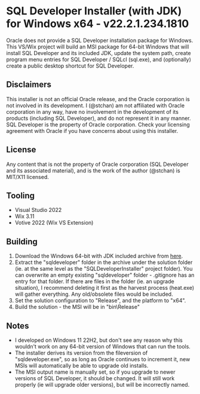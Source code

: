 # SQL Developer Installer (with JDK) for Windows x64 - v22.2.1.234.1810
Oracle does not provide a SQL Developer installation package for Windows. This VS/Wix project will build an MSI package for 64-bit Windows that will install SQL Developer and its included JDK, update the system path, create program menu entries for SQL Developer / SQLcl (sql.exe), and (optionally) create a public desktop shortcut for SQL Developer.

## Disclaimers
This installer is not an official Oracle release, and the Oracle corporation is not involved in its development. I (@stchan) am not affiliated with Oracle corporation in any way, have no involvement in the development of its products (including SQL Developer), and do not represent it in any manner. SQL Developer is the property of Oracle corporation. Check your licensing agreement with Oracle if you have concerns about using this installer.

## License
Any content that is not the property of Oracle corporation (SQL Developer and its associated material), and is the work of the author (@stchan) is MIT/X11 licensed.

## Tooling
* Visual Studio 2022
* Wix 3.11
* Votive 2022 (Wix VS Extension)

## Building
1. Download the Windows 64-bit with JDK included archive from [here](https://www.oracle.com/database/sqldeveloper/technologies/download/).
1. Extract the "sqldeveloper" folder in the archive under the solution folder (ie. at the same level as the "SQLDeveloperInstaller" project folder). You can overwrite an empty existing "sqldeveloper" folder - .gitignore has an entry for that folder. If there are files in the folder (ie. an upgrade situation), I recommend deleting it first as the harvest process (heat.exe) will gather everything. Any old/obsolete files would be included.
1. Set the solution configuration to "Release", and the platform to "x64".
1. Build the solution - the MSI will be in "bin\Release"

## Notes
* I developed on Windows 11 22H2, but don't see any reason why this wouldn't work on any 64-bit version of Windows that can run the tools.
* The installer derives its version from the fileversion of "sqldeveloper.exe", so as long as Oracle continues to increment it, new MSIs will automatically be able to upgrade old installs.
* The MSI output name is manually set, so if you upgrade to newer versions of SQL Developer, it should be changed. It will still work properly (ie will upgrade older versions), but will be incorrectly named.
